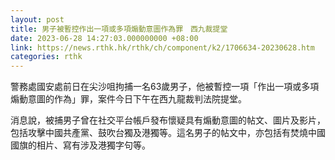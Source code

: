 ```yaml
---
layout: post
title: 男子被暫控作出一項或多項煽動意圖作為罪　西九裁提堂
date: 2023-06-28 14:27:03.000000000 +08:00
link: https://news.rthk.hk/rthk/ch/component/k2/1706634-20230628.htm
categories: rthk
---
```


警務處國安處前日在尖沙咀拘捕一名63歲男子，他被暫控一項「作出一項或多項煽動意圖的作為」罪，案件今日下午在西九龍裁判法院提堂。

消息說，被捕男子曾在社交平台帳戶發布懷疑具有煽動意圖的帖文、圖片及影片，包括攻擊中國共產黨、鼓吹台獨及港獨等。這名男子的帖文中，亦包括有焚燒中國國旗的相片、寫有涉及港獨字句等。
